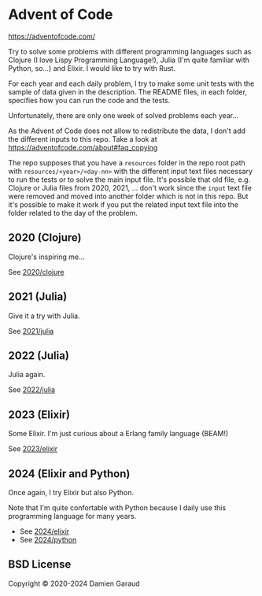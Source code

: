 # Advent of Code

https://adventofcode.com/

Try to solve some problems with different programming languages such as Clojure (I love Lispy Programming Language!), Julia (I'm quite familiar with Python, so...) and Elixir. I would like to try with Rust.

For each year and each daily problem, I try to make some unit tests with the sample of data given in the description. The README files, in each folder, specifies how you can run the code and the tests.

Unfortunately, there are only one week of solved problems each year...

As the Advent of Code does not allow to redistribute the data, I don't add the different inputs to this repo. Take a look at https://adventofcode.com/about#faq_copying

The repo supposes that you have a `resources` folder in the repo root path with `resources/<year>/<day-nn>` with the
different input text files necessary to run the tests or to solve the main input file. It's possible that old file, e.g.
Clojure or Julia files from 2020, 2021, ... don't work since the `input` text file were removed and moved into another
folder which is not in this repo. But it's possible to make it work if you put the related input text file into the
folder related to the day of the problem.


## 2020 (Clojure)

Clojure's inspiring me...

See [2020/clojure](2020/clojure)


## 2021 (Julia)

Give it a try with Julia.

See [2021/julia](2021/julia)


## 2022 (Julia)

Julia again.

See [2022/julia](2022/julia)


## 2023 (Elixir)

Some Elixir. I'm just curious about a Erlang family language (BEAM!)

See [2023/elixir](2023/elixir)


## 2024 (Elixir and Python)

Once again, I try Elixir but also Python.

Note that I'm quite confortable with Python because I daily use this programming language for many years.

* See [2024/elixir](2024/elixir)
* See [2024/python](2024/python)


## BSD License

Copyright © 2020-2024 Damien Garaud
